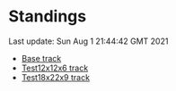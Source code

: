 # Standings

Last update: Sun Aug  1 21:44:42 GMT 2021

* [Base track](comps/Base/2021-08-01/standings.md)
* [Test12x12x6 track](comps/Test12x12x6/2021-08-01/standings.md)
* [Test18x22x9 track](comps/Test18x22x9/2021-08-01/standings.md)
